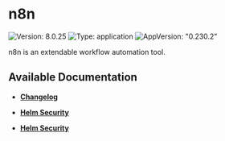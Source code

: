 # n8n

![Version: 8.0.25](https://img.shields.io/badge/Version-8.0.25-informational?style=flat-square) ![Type: application](https://img.shields.io/badge/Type-application-informational?style=flat-square) ![AppVersion: "0.230.2"](https://img.shields.io/badge/AppVersion-"0.230.2"-informational?style=flat-square)

n8n is an extendable workflow automation tool.

## Available Documentation

- [**Changelog**](CHANGELOG)

- [**Helm Security**](container-security)

- [**Helm Security**](helm-security)

